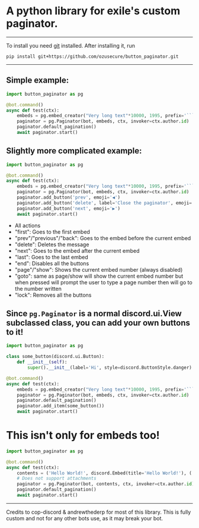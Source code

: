 # A python library for exile's custom paginator.

---

To install you need [git](https://git-scm.com/downloads) installed. After installing it, run

```shell
pip install git+https://github.com/ozusecure/button_paginator.git
```

---

## Simple example:
```py
import button_paginator as pg

@bot.command()
async def test(ctx):
	embeds = pg.embed_creator("Very long text"*10000, 1995, prefix='```\n', suffix='\n```')
	paginator = pg.Paginator(bot, embeds, ctx, invoker=ctx.author.id)
	paginator.default_pagination()
	await paginator.start()
```

## Slightly more complicated example:
```py
import button_paginator as pg

@bot.command()
async def test(ctx):
	embeds = pg.embed_creator("Very long text"*10000, 1995, prefix='```\n', suffix='\n```')
	paginator = pg.Paginator(bot, embeds, ctx, invoker=ctx.author.id)
	paginator.add_button('prev', emoji='◀')
	paginator.add_button('delete', label='Close the paginator', emoji='⏹')
	paginator.add_button('next', emoji='▶')
	await paginator.start()
```

- All actions
 - "first": Goes to the first embed
 - "prev"/"previous"/"back": Goes to the embed before the current embed
 - "delete": Deletes the message
 - "next": Goes to the embed after the current embed
 - "last": Goes to the last embed
 - "end": Disables all the buttons
 - "page"/"show": Shows the current embed number (always disabled)
 - "goto": same as page/show will show the current embed number but when pressed will prompt the user to type a page number then will go to the number written
 - "lock": Removes all the buttons

## Since `pg.Paginator` is a normal discord.ui.View subclassed class, you can add your own buttons to it!
```py
import button_paginator as pg

class some_button(discord.ui.Button):
	def __init__(self):
		super().__init__(label='Hi', style=discord.ButtonStyle.danger)

@bot.command()
async def test(ctx):
	embeds = pg.embed_creator("Very long text"*10000, 1995, prefix='```\n', suffix='\n```')
	paginator = pg.Paginator(bot, embeds, ctx, invoker=ctx.author.id)
	paginator.default_pagination()
	paginator.add_item(some_button())
	await paginator.start()
```

# This isn't only for embeds too!
```py
import button_paginator as pg

@bot.command()
async def test(ctx):
	contents = ('Hello World!', discord.Embed(title='Hello World!'), ('Hello World!', discord.Embed(title="Hello World!")))
	# Does not support attachments
	paginator = pg.Paginator(bot, contents, ctx, invoker=ctx.author.id)
	paginator.default_pagination()
	await paginator.start()
```

---
Credits to cop-discord & andrewthederp for most of this library.
This is fully custom and not for any other bots use, as it may break your bot.
